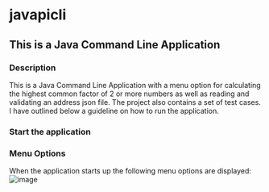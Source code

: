 # javapicli

## This is a Java Command Line Application 

### Description

This is a Java Command Line Application with a menu option for calculating the highest common factor of 2 or more numbers as well as reading and validating an address json file. The project also contains a set of test cases. I have outlined below a guideline on how to run the application.

### Start the application

### Menu Options
When the application starts up the following menu options are displayed:
![image](https://user-images.githubusercontent.com/8549986/215357083-8028d417-6819-479b-8a05-67f68eddadb3.png)

